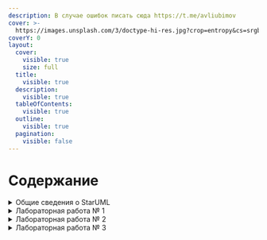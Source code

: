 ```yaml
---
description: В случае ошибок писать сюда https://t.me/avliubimov
cover: >-
  https://images.unsplash.com/3/doctype-hi-res.jpg?crop=entropy&cs=srgb&fm=jpg&ixid=M3wxOTcwMjR8MHwxfHNlYXJjaHwyfHx1bWx8ZW58MHx8fHwxNzEwODU0ODM1fDA&ixlib=rb-4.0.3&q=85
coverY: 0
layout:
  cover:
    visible: true
    size: full
  title:
    visible: true
  description:
    visible: true
  tableOfContents:
    visible: true
  outline:
    visible: true
  pagination:
    visible: false
---
```


# Содержание

<details>

<summary>Общие сведения о StarUML</summary>

[Введение](00-staruml-overview/introduction.md)

[Основные концепции](00-staruml-overview/osnovnye-koncepcii.md)

[Пользовательский интерфейс](00-staruml-overview/polzovatelskii-interfeis.md)

</details>

<details>

<summary>Лабораторная работа № 1</summary>

[Варианты использования](id-01-lab-1/use-case.md)

[Сценар](id-01-lab-1/scenario.md)[ий](id-01-lab-1/scenario.md)

[Ход выполнения](id-01-lab-1/progress.md)

</details>

<details>

<summary>Лабораторная работа № 2</summary>

[Взаимодействия](02-lab-2/interactions.md)

[Сценарий](02-lab-2/scenario.md)

[Ход выполнения](02-lab-2/progress.md)

</details>

<details>

<summary>Лабораторная работа № 3</summary>



</details>
